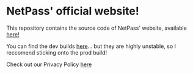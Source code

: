 # NetPass' official website!
This repository contains the source code of NetPass' website, available [here!](https://netpass.cafe)

You can find the dev builds [here](https://lnlenost.github.io/NetPassWebsite)...  but they are highly unstable, so I reccomend sticking onto the prod build!

Check out our Privacy Policy [here](https://lnlenost.github.io/NetPassWebsite/www/privacy.html)